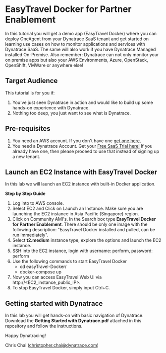 # EasyTravel Docker for Partner Enablement
In this tutorial you will get a demo app (EasyTravel Docker) where you can deploy OneAgent from your Dynatrace SaaS tenant and get started on learning use cases on how to monitor applications and services with Dynatrace SaaS. The same will also work if you have Dynatrace Managed installed On-Premise. Also remember: Dynatrace can not only monitor your on premise apps but also your AWS Environments, Azure, OpenStack, OpenShift, VMWare or anywhere else!

## Target Audience
This tutorial is for you if:
1. You've just seen Dynatrace in action and would like to build up some hands-on experience with Dynatrace.
2. Nothing too deep, you just want to see what is Dynatrace.

## Pre-requisites
1. You need an AWS account. If you don't have one [get one here.](https://aws.amazon.com/)
2. You need a Dynatrace Account. Get your [Free SaaS Trial here!](http://bit.ly/dtsaastrial) If you already have one, then please proceed to use that instead of signing up a new tenant.

## Launch an EC2 Instance with EasyTravel Docker
In this lab we will launch an EC2 instance with built-in Docker application.

**Step by Step Guide**
1. Log into to AWS console.
2. Select EC2 and Click on Launch an Instance. Make sure you are launching the EC2 instance in Asia Pacific (Singapore) region.
3. Click on Community AMI's. In the Search box type **EasyTravel Docker for Partner Enablement**. There should be only one image with the following description: "EasyTravel Docker installed and pulled, can be run immediately".
4. Select **t2.medium** instance type, explore the options and launch the EC2 instance.
5. SSH into the EC2 instance, login with username: perform, password: perform
6. Use the following commands to start EasyTravel Docker
   - cd easyTravel-Docker/
   - docker-compose up
7. Now you can access EasyTravel Web UI via http://<EC2_instance_public_IP>.
8. To stop EasyTravel Docker, simply input Ctrl+C.

## Getting started with Dynatrace
In this lab you will get hands-on with basic navigation of Dynatrace. Download the **Getting Started with Dynatrace.pdf** attached in this repository and follow the instructions.

Happy Dynatracing!

Chris Chai (christopher.chai@dynatrace.com)
